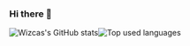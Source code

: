 ### Hi there 👋

<div style="display:flex;flex-wrap:wrap;align-items:stretch;">
<img src="https://github-readme-stats.vercel.app/api?username=wizcas&count_private=true&show_icons=true&theme=gruvbox"
alt="Wizcas's GitHub stats" />
<img src="https://github-readme-stats.vercel.app/api/top-langs/?username=wizcas&theme=gruvbox" alt="Top used languages" />
</div>

<!--
**wizcas/wizcas** is a ✨ _special_ ✨ repository because its `README.md` (this file) appears on your GitHub profile.

Here are some ideas to get you started:

- 🔭 I’m currently working on ...
- 🌱 I’m currently learning ...
- 👯 I’m looking to collaborate on ...
- 🤔 I’m looking for help with ...
- 💬 Ask me about ...
- 📫 How to reach me: ...
- 😄 Pronouns: ...
- ⚡ Fun fact: ...
-->

